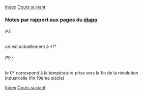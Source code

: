 [Index](./index.md)
[Cours suivant](./cours_1.md)

### Notes par rapport aux pages du [diapo](./cours_0.pdf)

###### P7:  
on est actuellement à +1°

###### P9 :  
le 0° correspond à la température prise vers la fin de la révolution industrielle (fin 19ème siècle)

[Index](./index.md)
[Cours suivant](./cours_1.md)
